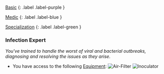 
[Basic](Game/Basic-List)
{: .label .label-purple }

[Medic](Game/Medic)
{: .label .label-blue }

[Specialization](Game/Specialization-List)
{: .label .label-green }
### Infection Expert
*You've trained to handle the worst of viral and bacterial outbreaks, diagnosing and resolving the issues as they arise.*
* You have access to the following [Equipment](Core/Equipment):
![Air-Filter](Game/Blocks/Air-Filter)
![Inoculator](Game/Blocks/Inoculator)